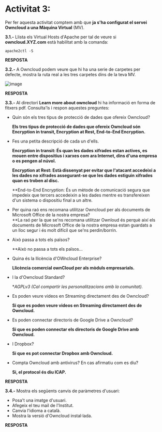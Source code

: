 # Activitat 3:

Per fer aquesta activitat comptem amb que **ja s'ha configurat el servei Owncloud a una Màquina Virtual** (MV).

**3.1.-** Llista els Virtual Hosts d'Apache per tal de veure si **owncloud.XYZ.com** està habilitat amb la comanda:

```
apache2ctl -S
```  

**RESPOSTA**

**3.2.-** A Owncloud podem veure que hi ha una serie de carpetes per defecte, mostra la ruta real a les tres carpetes dins de la teva MV.

![image](https://user-images.githubusercontent.com/110727546/194824543-c49bf482-ac93-432f-884c-d89487e587f3.png)


**RESPOSTA**

**3.3.-** Al directori **Learn more about owncloud** hi ha informació en forma de fitxers pdf. Consulta'ls i respon aquestes preguntes:

- Quin són els tres tipus de protecció de dades que ofereix Owncloud?

    **Els tres tipus de protecció de dades que ofereix Owncloud són Encryption in transit, Encryption at Rest, End-to-End Encryption.**
    
- Fes una petita descripció de cada un d'ells.

    **Encryption in transit: És quan les dades xifrades estan actives, es mouen entre dispositius i xarxes com ara Internet, dins d'una empresa o es pengen al núvol.**
    
    **Encryption at Rest: Està dissenyat per evitar que l'atacant accedeixi a les dades no xifrades assegurant-se que les dades estiguin xifrades quan es troben al disc.**
    
    **End-to-End Encryption: És un mètode de comunicació segura que impedeix que tercers accedeixin a les dades mentre es transfereixen d'un sistema o dispositiu final a un altre.
    
- Per quina raó ens recomana utilitzar Owncloud per als documents de Microsoft Office de la nostra empresa?  
    **La raó per la que se'ns recomana utilitzar Ownloud és perquè així els documents de Microsoft Office de la nostra empresa estan guardats a un lloc segur i és molt difícil que se'ns perdin/borrin.
   
- Això passa a tots els països?

    **Això no passa a tots els països...
    
- Quina és la llicència d'OWncloud Enterprise?

    **Llicència comercial ownCloud per als mòduls empresarials.**
    
- I la d'Owncloud Standard?

    **AGPLv3 (Cal compartir les personalitzacions amb la comunitat).*
    
- Es poden veure videos en Streaming directament des de Owncloud?

    **Si que es poden veure videos en Streaming directament des de Owncloud.**
    
- Es poden connectar directoris de Google Drive a Owncloud?

    **Si que es poden connectar els directoris de Google Drive amb Owncloud.**
    
- I Dropbox?
    
    **Si que es pot connectar Dropbox amb Owncloud.** 
    
- Compta Owncloud amb antivirus? En cas afirmatiu com es diu? 

    **Si, el protocol és diu ICAP.**

**RESPOSTA**

**3.4.-** Mostra els següents canvis de paràmetres d'usuari:

- Posa't una imatge d'usuari.
- Afegeix el teu mail de l'Institut.
- Canvia l'idioma a català.
- Mostra la versió d'Owncloud instal·lada.

**RESPOSTA**






